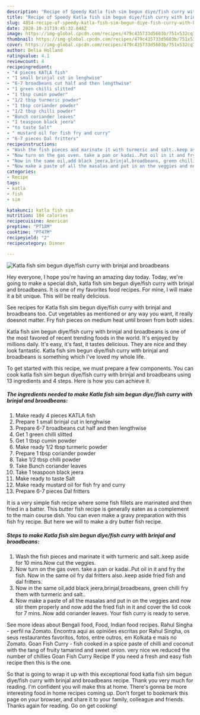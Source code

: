 ```yaml
---
description: "Recipe of Speedy Katla fish sim begun diye/fish curry with brinjal and broadbeans"
title: "Recipe of Speedy Katla fish sim begun diye/fish curry with brinjal and broadbeans"
slug: 4854-recipe-of-speedy-katla-fish-sim-begun-diye-fish-curry-with-brinjal-and-broadbeans
date: 2020-10-31T19:45:32.848Z
image: https://img-global.cpcdn.com/recipes/479c435733d5603b/751x532cq70/katla-fish-sim-begun-diyefish-curry-with-brinjal-and-broadbeans-recipe-main-photo.jpg
thumbnail: https://img-global.cpcdn.com/recipes/479c435733d5603b/751x532cq70/katla-fish-sim-begun-diyefish-curry-with-brinjal-and-broadbeans-recipe-main-photo.jpg
cover: https://img-global.cpcdn.com/recipes/479c435733d5603b/751x532cq70/katla-fish-sim-begun-diyefish-curry-with-brinjal-and-broadbeans-recipe-main-photo.jpg
author: Delia Holland
ratingvalue: 4.1
reviewcount: 4
recipeingredient:
- "4 pieces KATLA fish"
- "1 small brinjal cut in lenghwise"
- "6-7 broadbeans cut half and then lengthwise"
- "1 green chilli slitted"
- "1 tbsp cumin powder"
- "1/2 tbsp turmeric powder"
- "1 tbsp coriander powder"
- "1/2 tbsp chilli powder"
- "Bunch coriander leaves"
- "1 teaspoon black jeera"
- "to taste Salt"
- " mustard oil for fish fry and curry"
- "6-7 pieces Dal fritters"
recipeinstructions:
- "Wash the fish pieces and marinate it with turmeric and salt..keep aside for 10 mins.Now cut the veggies."
- "Now turn on the gas oven. take a pan or kadai..Put oil in it and fry the fish. Now in the same oil fry dal fritters also..keep aside fried fish and dal fritters."
- "Now in the same oil,add black jeera,brinjal,broadbeans, green chilli fry them with turmeric and salt.."
- "Now make a paste of all the masalas and put in on the veggies and now stir them properly and now add the fried fish in it and cover the lid cook for 7 mins..Now add coriander leaves. Your fish curry is ready to serve."
categories:
- Recipe
tags:
- katla
- fish
- sim

katakunci: katla fish sim 
nutrition: 104 calories
recipecuisine: American
preptime: "PT18M"
cooktime: "PT47M"
recipeyield: "2"
recipecategory: Dinner

---
```



![Katla fish sim begun diye/fish curry with brinjal and broadbeans](https://img-global.cpcdn.com/recipes/479c435733d5603b/751x532cq70/katla-fish-sim-begun-diyefish-curry-with-brinjal-and-broadbeans-recipe-main-photo.jpg)

Hey everyone, I hope you're having an amazing day today. Today, we're going to make a special dish, katla fish sim begun diye/fish curry with brinjal and broadbeans. It is one of my favorites food recipes. For mine, I will make it a bit unique. This will be really delicious.

See recipes for Katla fish sim begun diye/fish curry with brinjal and broadbeans too. Cut vegetables as mentioned or any way you want, it really doesnot matter. Fry fish pieces on medium heat until brown from both sides.

Katla fish sim begun diye/fish curry with brinjal and broadbeans is one of the most favored of recent trending foods in the world. It's enjoyed by millions daily. It's easy, it's fast, it tastes delicious. They are nice and they look fantastic. Katla fish sim begun diye/fish curry with brinjal and broadbeans is something which I've loved my whole life.


To get started with this recipe, we must prepare a few components. You can cook katla fish sim begun diye/fish curry with brinjal and broadbeans using 13 ingredients and 4 steps. Here is how you can achieve it.

<!--inarticleads1-->

##### The ingredients needed to make Katla fish sim begun diye/fish curry with brinjal and broadbeans:

1. Make ready 4 pieces KATLA fish
1. Prepare 1 small brinjal cut in lenghwise
1. Prepare 6-7 broadbeans cut half and then lengthwise
1. Get 1 green chilli slitted
1. Get 1 tbsp cumin powder
1. Make ready 1/2 tbsp turmeric powder
1. Prepare 1 tbsp coriander powder
1. Take 1/2 tbsp chilli powder
1. Take Bunch coriander leaves
1. Take 1 teaspoon black jeera
1. Make ready to taste Salt
1. Make ready  mustard oil for fish fry and curry
1. Prepare 6-7 pieces Dal fritters


It is a very simple fish recipe where some fish fillets are marinated and then fried in a batter. This butter fish recipe is generally eaten as a complement to the main course dish. You can even make a gravy preparation with this fish fry recipe. But here we will to make a dry butter fish recipe. 

<!--inarticleads2-->

##### Steps to make Katla fish sim begun diye/fish curry with brinjal and broadbeans:

1. Wash the fish pieces and marinate it with turmeric and salt..keep aside for 10 mins.Now cut the veggies.
1. Now turn on the gas oven. take a pan or kadai..Put oil in it and fry the fish. Now in the same oil fry dal fritters also..keep aside fried fish and dal fritters.
1. Now in the same oil,add black jeera,brinjal,broadbeans, green chilli fry them with turmeric and salt..
1. Now make a paste of all the masalas and put in on the veggies and now stir them properly and now add the fried fish in it and cover the lid cook for 7 mins..Now add coriander leaves. Your fish curry is ready to serve.


See more ideas about Bengali food, Food, Indian food recipes. Rahul Singha - perfil na Zomato. Encontra aqui as opiniões escritas por Rahul Singha, os seus restaurantes favoritos, fotos, entre outros, em Kolkata e mais no Zomato. Goan Fish Curry - fish cooked in a spice paste of chilli and coconut with the tang of fruity tamarind and sweet onion. very nice we reduced the number of chillies Goan Fish Curry Recipe If you need a fresh and easy fish recipe then this is the one. 

So that is going to wrap it up with this exceptional food katla fish sim begun diye/fish curry with brinjal and broadbeans recipe. Thank you very much for reading. I'm confident you will make this at home. There's gonna be more interesting food in home recipes coming up. Don't forget to bookmark this page on your browser, and share it to your family, colleague and friends. Thanks again for reading. Go on get cooking!
